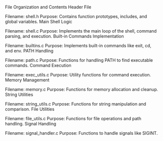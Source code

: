 File Organization and Contents
Header File

Filename: shell.h
Purpose: Contains function prototypes, includes, and global variables.
Main Shell Logic

Filename: shell.c
Purpose: Implements the main loop of the shell, command parsing, and execution.
Built-in Commands Implementation

Filename: builtins.c
Purpose: Implements built-in commands like exit, cd, and env.
PATH Handling

Filename: path.c
Purpose: Functions for handling PATH to find executable commands.
Command Execution

Filename: exec_utils.c
Purpose: Utility functions for command execution.
Memory Management

Filename: memory.c
Purpose: Functions for memory allocation and cleanup.
String Utilities

Filename: string_utils.c
Purpose: Functions for string manipulation and comparison.
File Utilities

Filename: file_utils.c
Purpose: Functions for file operations and path handling.
Signal Handling

Filename: signal_handler.c
Purpose: Functions to handle signals like SIGINT.
